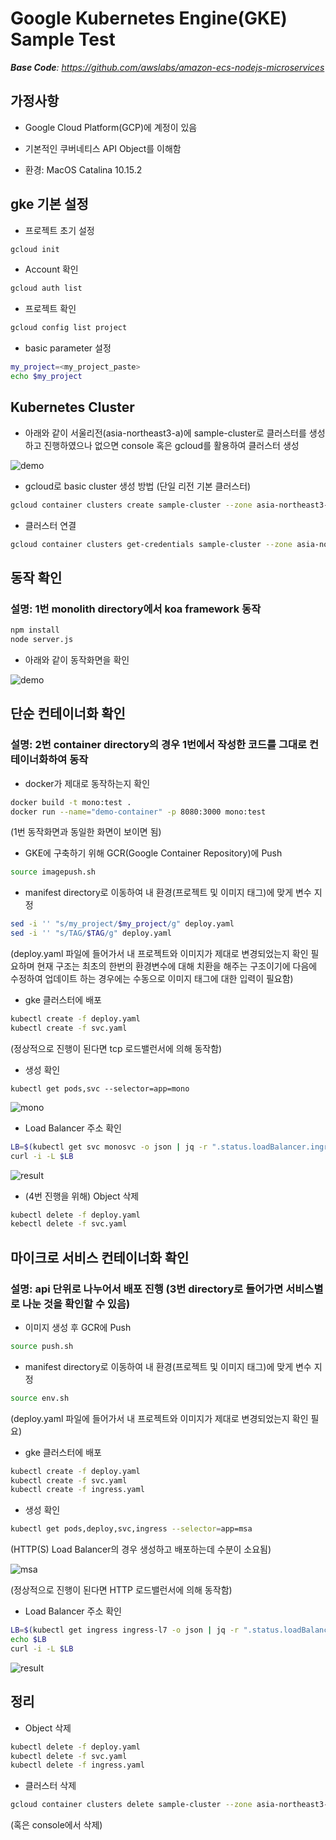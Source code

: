 # Google Kubernetes Engine(GKE) Sample Test



***Base Code**: https://github.com/awslabs/amazon-ecs-nodejs-microservices*



## 가정사항

* Google Cloud Platform(GCP)에 계정이 있음

* 기본적인 쿠버네티스 API Object를 이해함

* 환경: MacOS Catalina 10.15.2

  

## gke 기본 설정

* 프로젝트 초기 설정

```bash
gcloud init
```

* Account 확인

```bash
gcloud auth list
```

* 프로젝트 확인

```bash
gcloud config list project
```

* basic parameter 설정

```bash
my_project=<my_project_paste>
echo $my_project
```

  

## Kubernetes Cluster

* 아래와 같이 서울리전(asia-northeast3-a)에 sample-cluster로 클러스터를 생성하고 진행하였으나 없으면 console 혹은 gcloud를 활용하여 클러스터 생성

![demo](./images/gke-cluster.png)

* gcloud로 basic cluster 생성 방법 (단일 리전 기본 클러스터)

```bash
gcloud container clusters create sample-cluster --zone asia-northeast3-a
```

* 클러스터 연결

```bash
gcloud container clusters get-credentials sample-cluster --zone asia-northeast3-a --project $my_project
```

  

## 동작 확인

### 설명: 1번 monolith directory에서 koa framework 동작

```bash
npm install
node server.js
```

- 아래와 같이 동작화면을 확인

![demo](./images/demo.png)

  

## 단순 컨테이너화 확인

### 설명: 2번 container directory의 경우 1번에서 작성한 코드를 그대로 컨테이너화하여 동작

* docker가 제대로 동작하는지 확인

```bash
docker build -t mono:test .
docker run --name="demo-container" -p 8080:3000 mono:test
```

(1번 동작화면과 동일한 화면이 보이면 됨)

* GKE에 구축하기 위해 GCR(Google Container Repository)에 Push

```bash
source imagepush.sh
```

* manifest directory로 이동하여 내 환경(프로젝트 및 이미지 태그)에 맞게 변수 지정

```bash
sed -i '' "s/my_project/$my_project/g" deploy.yaml
sed -i '' "s/TAG/$TAG/g" deploy.yaml
```

(deploy.yaml 파일에 들어가서 내 프로젝트와 이미지가 제대로 변경되었는지 확인 필요하며 현재 구조는 최초의 한번의 환경변수에 대해 치환을 해주는 구조이기에 다음에 수정하여 업데이트 하는 경우에는 수동으로 이미지 태그에 대한 입력이 필요함)

* gke 클러스터에 배포

```bash
kubectl create -f deploy.yaml
kubectl create -f svc.yaml
```

(정상적으로 진행이 된다면 tcp 로드밸런서에 의해 동작함)

* 생성 확인

`kubectl get pods,svc --selector=app=mono`

![mono](./images/mono-component.png)

* Load Balancer 주소 확인

```bash
LB=$(kubectl get svc monosvc -o json | jq -r ".status.loadBalancer.ingress[].ip")
curl -i -L $LB
```

![result](./images/mono-result.png)  

* (4번 진행을 위해) Object 삭제

```bash
kubectl delete -f deploy.yaml
kebectl delete -f svc.yaml
```

## 마이크로 서비스 컨테이너화 확인

### 설명: api 단위로 나누어서 배포 진행 (3번 directory로 들어가면 서비스별로 나눈 것을 확인할 수 있음)

* 이미지 생성 후 GCR에 Push

```bash
source push.sh
```

* manifest directory로 이동하여 내 환경(프로젝트 및 이미지 태그)에 맞게 변수 지정

```bash
source env.sh
```

(deploy.yaml 파일에 들어가서 내 프로젝트와 이미지가 제대로 변경되었는지 확인 필요)

* gke 클러스터에 배포

```bash
kubectl create -f deploy.yaml
kubectl create -f svc.yaml
kubectl create -f ingress.yaml 
```

* 생성 확인

```bash
kubectl get pods,deploy,svc,ingress --selector=app=msa
```

(HTTP(S) Load Balancer의 경우 생성하고 배포하는데 수분이 소요됨)

![msa](./images/msa-component.png)

(정상적으로 진행이 된다면 HTTP 로드밸런서에 의해 동작함)

* Load Balancer 주소 확인

```bash
LB=$(kubectl get ingress ingress-l7 -o json | jq -r ".status.loadBalancer.ingress[].ip")
echo $LB
curl -i -L $LB
```

![result](./images/msa-result.png)



## 정리

* Object 삭제

```bash
kubectl delete -f deploy.yaml
kubectl delete -f svc.yaml
kubectl delete -f ingress.yaml
```

* 클러스터 삭제

```bash
gcloud container clusters delete sample-cluster --zone asia-northeast3-a
```

(혹은 console에서 삭제)